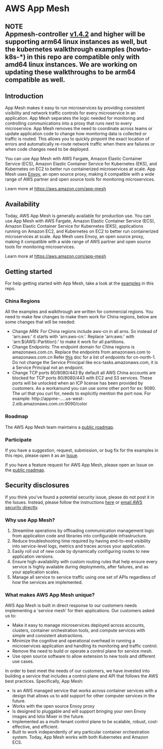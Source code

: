 # AWS App Mesh

**NOTE**  
Appmesh-controller [v1.4.2](https://github.com/aws/aws-app-mesh-controller-for-k8s/releases/tag/v1.4.2) and higher will be supporting arm64 linux instances as well, but the kubernetes walkthrough examples (howto-k8s-*) in this repo are compatible only with amd64 linux instances. We are working on updating these walkthroughs to be arm64 compatible as well.   
---  

## Introduction

App Mesh makes it easy to run microservices by providing consistent visibility and network traffic controls for every microservice in an application. App Mesh separates the logic needed for monitoring and controlling communications into a proxy that runs next to every microservice. App Mesh removes the need to coordinate across teams or update application code to change how monitoring data is collected or traffic is routed. This allows you to quickly pinpoint the exact location of errors and automatically re-route network traffic when there are failures or when code changes need to be deployed.

You can use App Mesh with AWS Fargate, Amazon Elastic Container Service (ECS), Amazon Elastic Container Service for Kubernetes (EKS), and Kubernetes on EC2 to better run containerized microservices at scale. App Mesh uses [Envoy](https://www.envoyproxy.io/), an open source proxy, making it compatible with a wide range of AWS partner and open source tools for monitoring microservices.

Learn more at https://aws.amazon.com/app-mesh

## Availability

Today, AWS App Mesh is generally available for production use. You can use App Mesh with AWS Fargate, Amazon Elastic Container Service (ECS), Amazon Elastic Container Service for Kubernetes (EKS), applications running on Amazon EC2, and Kubernetes on EC2 to better run containerized microservices at scale. App Mesh uses Envoy, an open source proxy, making it compatible with a wide range of AWS partner and open source tools for monitoring microservices.

Learn more at https://aws.amazon.com/app-mesh

## Getting started

For help getting started with App Mesh, take a look at the [examples](https://github.com/aws/aws-app-mesh-examples/tree/master/examples) in this repo.

### China Regions
All the examples and walkthrough are written for commercial regions. You need to make few changes to make them work for China regions, below are some changes that will be needed:

* Change ARN:
  For China regions include aws-cn in all arns. So instead of 'arn:aws:' it starts with 'arn:aws-cn:'.
  Replace 'arn:aws:' with 'arn:${AWS::Partition}:' to make it work for all partitions.
* Change Endpoints:
  The endpoint domain for China regions is amazonaws.com.cn. Replace the endpoints from amazonaws.com to amazonaws.com.cn Refer [this](https://docs.amazonaws.cn/en_us/aws/latest/userguide/endpoints-Beijing.html) doc for a list of endpoints for cn-north-1.
  Do not change the Service Principal like ecs-tasks.amazonaws.com, it is a Service Principal not an endpoint.
* Change TCP ports 80/8080/443
  By default all AWS China accounts are blocked for TCP ports 80/8080/443 with EC2 and S3 services. These ports will be unlocked when an ICP license has been provided by customers. As a workaround you can use some other port for ex: 9090. The url that you curl for, needs to explicitly mention the port now.
  For example: http://appme-.....us-west-2.elb.amazonaws.com.cn:9090/color

### Roadmap

The AWS App Mesh team maintains a [public roadmap](https://github.com/aws/aws-app-mesh-roadmap).

### Participate

If you have a suggestion, request, submission, or bug fix for the examples in this repo, please open it as an [Issue](https://github.com/aws/aws-app-mesh-examples/issues).  

If you have a feature request for AWS App Mesh, please open an Issue on the [public roadmap](https://github.com/aws/aws-app-mesh-roadmap).

## Security disclosures

If you think you’ve found a potential security issue, please do not post it in the Issues.  Instead, please follow the instructions [here](https://aws.amazon.com/security/vulnerability-reporting/) or [email AWS security directly](mailto:aws-security@amazon.com).

### Why use  App Mesh?

1. Streamline operations by offloading communication management logic from application code and libraries into configurable infrastructure.
2. Reduce troubleshooting time required by having end-to-end visibility into service-level logs, metrics and traces across your application.
3. Easily roll out of new code by dynamically configuring routes to new application versions.
4. Ensure high-availability with custom routing rules that help ensure every service is highly available during deployments, after failures, and as your application scales.
5. Manage all service to service traffic using one set of APIs regardless of how the services are implemented.

### What makes AWS App Mesh unique?

AWS App Mesh is built in direct response to our customers needs implementing a 'service mesh' for their applications. Our customers asked us to:

* Make it easy to manage microservices deployed across accounts, clusters, container orchestration tools, and compute services with simple and consistent abstractions.
* Minimize the cognitive and operational overhead in running a microservices application and handling its monitoring and traffic control.
* Remove the need to build or operate a control plane for service mesh.
* Use open source software to allow extension to new tools and different use cases.

In order to best meet the needs of our customers, we have invested into building a service that includes a control plane and API that follows the AWS best practices. Specifically, App Mesh:

* Is an AWS managed service that works across container services with a design that allows us to add support for other computer services in the future.
* Works with the open source Envoy proxy
* Is designed to pluggable and will support bringing your own Envoy images and Istio Mixer in the future.
* Implemented as a multi-tenant control plane to be scalable, robust, cost-effective, and efficient.
* Built to work independently of any particular container orchestration system. Today, App Mesh works with both Kubernetes and Amazon ECS.

